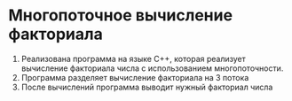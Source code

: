 # Многопоточное вычисление факториала
1) Реализована программа на языке C++, которая реализует вычисление факториала числа с использованием многопоточности.
2) Программа разделяет вычисление факториала на 3 потока
3) После вычислений программа выводит нужный факториал числа
